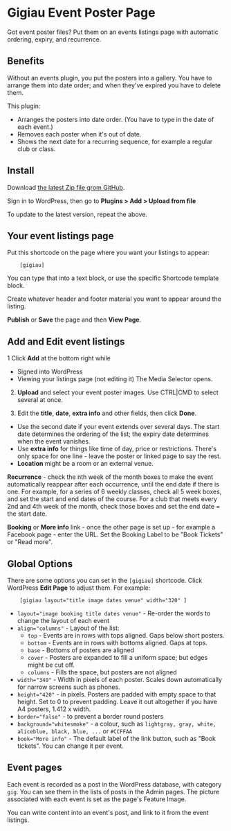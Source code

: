 # Gigiau Event Poster Page
Got event poster files? Put them on an events listings page with automatic ordering, expiry, and recurrence.

## Benefits

Without an events plugin, you put the posters into a gallery. You have to arrange them into date order; and when they've expired you have to delete them.

This plugin:
* Arranges the posters into date order. (You have to type in the date of each event.)
* Removes each poster when it's out of date.
* Shows the next date for a recurring sequence, for example a regular club or class.

## Install
Download [the latest Zip file grom GitHub](https://github.com/alancameronwills/gigwp/archive/refs/heads/main.zip).

Sign in to WordPress, then go to **Plugins > Add > Upload from file**

To update to the latest version, repeat the above.

## Your event listings page

Put this shortcode on the page where you want your listings to appear:
```
    [gigiau]
```
You can type that into a text block, or use the specific Shortcode template block.

Create whatever header and footer material you want to appear around the listing.

**Publish** or **Save** the page and then **View Page**.


## Add and Edit event listings

1 Click **Add** at the bottom right while
  - Signed into WordPress
  - Viewing your listings page (not editing it)
  The Media Selector opens.

2. **Upload** and select your event poster images. Use CTRL|CMD to select several at once.

3. Edit the **title**, **date**, **extra info** and other fields, then click **Done**.

- Use the second date if your event extends over several days. The start date determines the ordering of the list; the expiry date determines when the event vanishes.
- Use **extra info** for things like time of day, price or restrictions. There's only space for one line - leave the poster or linked page to say the rest.
- **Location** might be a room or an external venue.

**Recurrence** - check the nth week of the month boxes to make the event automatically reappear after each occurrence, until the end date if there is one. For example, for a series of 6 weekly classes, check all 5 week boxes, and set the start and end dates of the course. For a club that meets every 2nd and 4th week of the month, check those boxes and set the end date = the start date.

**Booking** or **More info** link - once the other page is set up - for example a Facebook page - enter the URL. 
Set the Booking Label to be "Book Tickets" or "Read more".



## Global Options

There are some options you can set in the `[gigiau]` shortcode. Click WordPress **Edit Page** to adjust them. For example:
```
    [gigiau layout="title image dates venue" width="320" ]
```

* `layout="image booking title dates venue"` - Re-order the words to change the layout of each event
* `align="columns"` - Layout of the list:
  * `top` - Events are in rows with tops aligned. Gaps below short posters.
  * `bottom` - Events are in rows with bottoms aligned. Gaps at tops.
  * `base` - Bottoms of posters are aligned
  * `cover` - Posters are expanded to fill a uniform space; but edges might be cut off.
  * `columns` - Fills the space, but posters are not aligned
* `width="340"` - Width in pixels of each poster. Scales down automatically for narrow screens such as phones.
* `height="420"` - in pixels. Posters are padded with empty space to that height. Set to 0 to prevent padding. Leave it out altogether if you have A4 posters, 1.412 x width.
* `border="false"` - to prevent a border round posters
* `background="whitesmoke"` - a colour, such as `lightgray, gray, white, aliceblue, black, blue, ...` or `#CCFFAA`
* `book="More info"` - The default label of the link button, such as "Book tickets". You can change it per event.

## Event pages

Each event is recorded as a post in the WordPress database, with category `gig`. You can see them in the lists of posts in the Admin pages.
The picture associated with each event is set as the page's Feature Image.

You can write content into an event's post, and link to it from the event listings.
